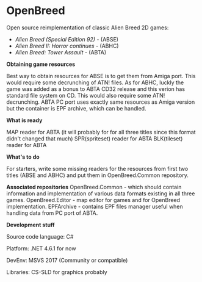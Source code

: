 # OpenBreed
Open source reimplementation of classic Alien Breed 2D games:
 - *Alien Breed (Special Edition 92)* - (ABSE)
 - *Alien Breed II: Horror continues* - (ABHC)
 - *Alien Breed: Tower Assault* - (ABTA)
 
 **Obtaining game resources**
 
Best way to obtain resources for ABSE is to get them from Amiga port. This would require some decrunching of ATN! files.
As for ABHC, luckly the game was added as a bonus to ABTA CD32 release and this verion has standard file system on CD.  This would also require some ATN! decrunching.
ABTA PC port uses exactly same resources as Amiga version but the container is EPF archive, which can be handled.

**What is ready**

MAP reader for ABTA (it will probably for for all three titles since this format didn't changed that much)
SPR(spriteset) reader for ABTA
BLK(tileset) reader for ABTA

**What's to do**

For starters, write some missing readers for the resources from first two titles (ABSE and ABHC) and put them in OpenBreed.Common repository.

**Associated repositories**
OpenBreed.Common - which should contain information and implementation of various data formats existing in all three games.
OpenBreed.Editor - map editor for games and for OpenBreed implementation.
EPFArchive - contains EPF files manager useful when handling data from PC port of ABTA.

**Development stuff**

Source code language: C#

Platform: .NET 4.6.1 for now

DevEnv: MSVS 2017 (Community or compatible)

Libraries: CS-SLD for graphics probably


